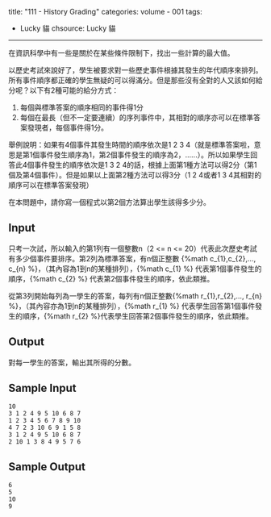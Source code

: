 title: "111 - History Grading"
categories: volume - 001
tags:
- Lucky 貓
chsource: Lucky 貓
---

在資訊科學中有一些是關於在某些條件限制下，找出一些計算的最大值。

以歷史考試來說好了，學生被要求對一些歷史事件根據其發生的年代順序來排列。所有事件順序都正確的學生無疑的可以得滿分。但是那些沒有全對的人又該如何給分呢？以下有2種可能的給分方式：

1. 每個與標準答案的順序相同的事件得1分
2. 每個在最長（但不一定要連續）的序列事件中，其相對的順序亦可以在標準答案發現者，每個事件得1分。

舉例說明：如果有4個事件其發生時間的順序依次是1 2 3 4（就是標準答案啦，意思是第1個事件發生順序為1，第2個事件發生的順序為2，......）。所以如果學生回答此4個事件發生的順序依次是1 3 2 4的話，根據上面第1種方法可以得2分（第1個及第4個事件）。但是如果以上面第2種方法可以得3分（1 2 4或者1 3 4其相對的順序可以在標準答案發現）

在本問題中，請你寫一個程式以第2個方法算出學生該得多少分。

<!-- more -->

## Input ##

只考一次試，所以輸入的第1列有一個整數n（2 <= n <= 20）代表此次歷史考試有多少個事件要排序。第2列為標準答案，有n個正整數 {%math c_{1},c_{2},..., c_{n} %}，（其內容為1到n的某種排列），{%math c_{1} %} 代表第1個事件發生的順序，{%math c_{2} %} 代表第2個事件發生的順序，依此類推。

從第3列開始每列為一學生的答案，每列有n個正整數{%math r_{1},r_{2},..., r_{n} %}，（其內容亦為1到n的某種排列），{%math r_{1} %} 代表學生回答第1個事件發生的順序，{%math r_{2} %}代表學生回答第2個事件發生的順序，依此類推。

## Output ##

對每一學生的答案，輸出其所得的分數。

## Sample Input ##

	10
	3 1 2 4 9 5 10 6 8 7
	1 2 3 4 5 6 7 8 9 10
	4 7 2 3 10 6 9 1 5 8
	3 1 2 4 9 5 10 6 8 7
	2 10 1 3 8 4 9 5 7 6

## Sample Output ##

	6
	5
	10
	9
